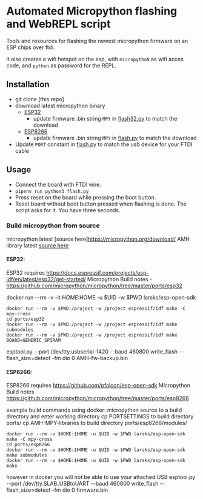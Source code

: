 # Automated Micropython flashing and WebREPL script
Tools and resources for flashing the newest micropython firmware on an ESP chips over ftdi. 

It also creates a wifi hotspot on the esp, with `micropythoN` as wifi acces code, and `python` as password for the REPL.

## Installation
- git clone [this repo]
- download latest micropython binary
  - [ESP32](https://micropython.org/download/esp32spiram/)
    - update firmware .bin string `MPY` in [flash32.py](flash32.py) to match the download 
  - [ESP8266](https://micropython.org/download/esp8266/)
     - update firmware .bin string `MPY` in [flash.py](flash.py) to match the download 
- Update `PORT` constant in [flash.py](flash.py) to match the usb device for your FTDI cable

## Usage
- Connect the board with FTDI wire.
- `pipenv run python3 flash.py`
- Press reset on the board while pressing the boot button.
- Reset board without boot button pressed when flashing is done. The script asks for it. You have three seconds. 

### Build micropython from source 
micropython latest [source here]https://micropython.org/download/
AMH library latest [source here](https://github.com/antonvh/mpy-robot-tools/tree/master/mpy_robot_tools)

#### ESP32:
ESP32 requires https://docs.espressif.com/projects/esp-idf/en/latest/esp32/get-started/
Micropython Build notes - https://github.com/micropython/micropython/tree/master/ports/esp32

docker run --rm -v -it $HOME:$HOME -u $UID -w $PWD larsks/esp-open-sdk
```
docker run --rm -v $PWD:/project -w /project espressif/idf make -C mpy-cross
cd ports/esp32
docker run --rm -v $PWD:/project -w /project espressif/idf make submodules
docker run --rm -v $PWD:/project -w /project espressif/idf make BOARD=GENERIC_SPIRAM
```
esptool.py --port /dev/tty.usbserial-1420 --baud 460800 write_flash --flash_size=detect -fm dio 0 AMH-fw-backup.bin

#### ESP8266:
ESP8266 requires https://github.com/pfalcon/esp-open-sdk 
Micropython Build notes https://github.com/micropython/micropython/tree/master/ports/esp8266 

example build commands using docker:
micropython source to a build directory and enter working directory
cp PORTSETTINGS to build directory ports/
cp AMH-MPY-libraries to build directory ports/esp8266/modules/

```
docker run --rm -v $HOME:$HOME -u $UID -w $PWD larsks/esp-open-sdk make -C mpy-cross
cd ports/esp8266
docker run --rm -v $HOME:$HOME -u $UID -w $PWD larsks/esp-open-sdk make submodules
docker run --rm -v $HOME:$HOME -u $UID -w $PWD larsks/esp-open-sdk make
```
however in docker you will not be able to use your attached USB
esptool.py --port /dev/tty.SLAB_USBtoUART --baud 460800 write_flash --flash_size=detect -fm dio 0 firmware.bin
